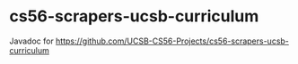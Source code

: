 # cs56-scrapers-ucsb-curriculum
Javadoc for https://github.com/UCSB-CS56-Projects/cs56-scrapers-ucsb-curriculum
